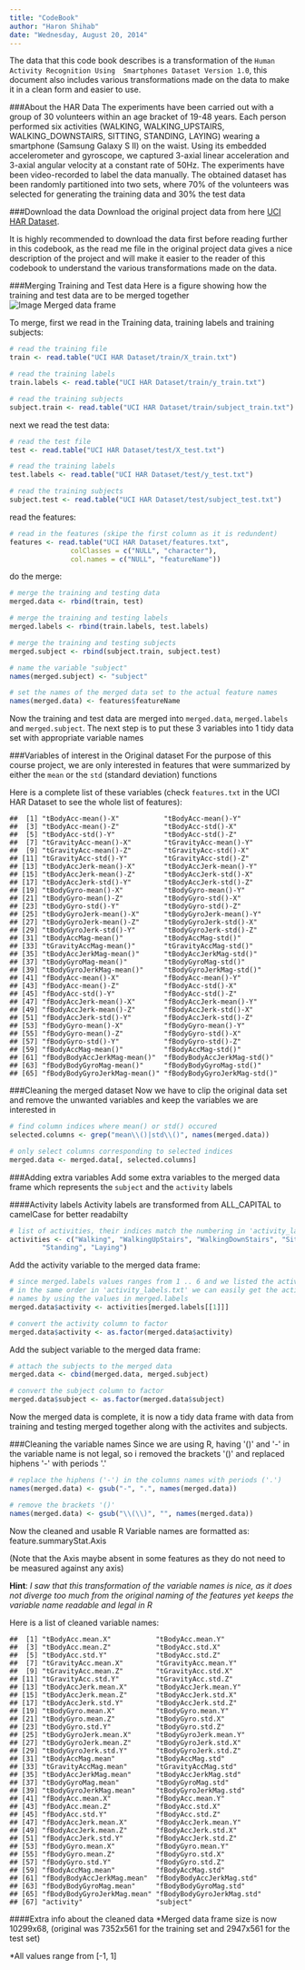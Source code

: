 ```yaml
---
title: "CodeBook"
author: "Haron Shihab"
date: "Wednesday, August 20, 2014"
---
```


The data that this code book describes is a transformation of  the `Human Activity Recognition Using  Smartphones Dataset Version 1.0`, this document also includes 
various transformations made on the data to make it in a clean form and easier to use.

###About the HAR Data
The experiments have been carried out with a group of 30 volunteers within an age bracket of 19-48 years. Each person performed six activities (WALKING, WALKING_UPSTAIRS, WALKING_DOWNSTAIRS, SITTING, STANDING, LAYING) wearing a smartphone (Samsung Galaxy S II) on the waist. Using its embedded accelerometer and gyroscope, we captured 3-axial linear acceleration and 3-axial angular velocity at a constant rate of 50Hz. The experiments have been video-recorded to label the data manually. The obtained dataset has been randomly partitioned into two sets, where 70% of the volunteers was selected for generating the training data and 30% the test data


###Download the data
Download the original project data from here [UCI HAR Dataset](https://d396qusza40orc.cloudfront.net/getdata%2Fprojectfiles%2FUCI%20HAR%20Dataset.zip).

It is highly recommended to download the data first before reading further in this 
codebook, as the read me file in the original project data gives a nice description
of the project and will make it easier to the reader of this codebook to understand
the various transformations made on the data.


###Merging Training and Test data
Here is a figure showing how the training and test data are to be merged together
![Image Merged data frame](dataframe.png "data frame.png")

To merge, first we read in the Training data, training labels and training subjects:

```r
# read the training file
train <- read.table("UCI HAR Dataset/train/X_train.txt")

# read the training labels
train.labels <- read.table("UCI HAR Dataset/train/y_train.txt")

# read the training subjects
subject.train <- read.table("UCI HAR Dataset/train/subject_train.txt")
```

next we read the test data:

```r
# read the test file
test <- read.table("UCI HAR Dataset/test/X_test.txt")

# read the training labels
test.labels <- read.table("UCI HAR Dataset/test/y_test.txt")

# read the training subjects
subject.test <- read.table("UCI HAR Dataset/test/subject_test.txt")
```

read the features:

```r
# read in the features (skipe the first column as it is redundent)
features <- read.table("UCI HAR Dataset/features.txt", 
		       colClasses = c("NULL", "character"), 
		       col.names = c("NULL", "featureName"))
```

do the merge:

```r
# merge the training and testing data
merged.data <- rbind(train, test)

# merge the training and testing labels
merged.labels <- rbind(train.labels, test.labels)

# merge the training and testing subjects
merged.subject <- rbind(subject.train, subject.test)

# name the variable "subject"
names(merged.subject) <- "subject"

# set the names of the merged data set to the actual feature names
names(merged.data) <- features$featureName
```

Now the training and test data are merged into `merged.data`, `merged.labels`
and `merged.subject`. The next step is to put these 3 variables into 1 tidy data set
with appropriate variable names

###Variables of interest in the Original dataset
For the purpose of this course project, we are only interested in features that
were summarized by either the `mean` or the `std` (standard deviation) functions

Here is a complete list of these variables (check `features.txt` in the UCI HAR Dataset to see the whole list of features):

```
##  [1] "tBodyAcc-mean()-X"           "tBodyAcc-mean()-Y"          
##  [3] "tBodyAcc-mean()-Z"           "tBodyAcc-std()-X"           
##  [5] "tBodyAcc-std()-Y"            "tBodyAcc-std()-Z"           
##  [7] "tGravityAcc-mean()-X"        "tGravityAcc-mean()-Y"       
##  [9] "tGravityAcc-mean()-Z"        "tGravityAcc-std()-X"        
## [11] "tGravityAcc-std()-Y"         "tGravityAcc-std()-Z"        
## [13] "tBodyAccJerk-mean()-X"       "tBodyAccJerk-mean()-Y"      
## [15] "tBodyAccJerk-mean()-Z"       "tBodyAccJerk-std()-X"       
## [17] "tBodyAccJerk-std()-Y"        "tBodyAccJerk-std()-Z"       
## [19] "tBodyGyro-mean()-X"          "tBodyGyro-mean()-Y"         
## [21] "tBodyGyro-mean()-Z"          "tBodyGyro-std()-X"          
## [23] "tBodyGyro-std()-Y"           "tBodyGyro-std()-Z"          
## [25] "tBodyGyroJerk-mean()-X"      "tBodyGyroJerk-mean()-Y"     
## [27] "tBodyGyroJerk-mean()-Z"      "tBodyGyroJerk-std()-X"      
## [29] "tBodyGyroJerk-std()-Y"       "tBodyGyroJerk-std()-Z"      
## [31] "tBodyAccMag-mean()"          "tBodyAccMag-std()"          
## [33] "tGravityAccMag-mean()"       "tGravityAccMag-std()"       
## [35] "tBodyAccJerkMag-mean()"      "tBodyAccJerkMag-std()"      
## [37] "tBodyGyroMag-mean()"         "tBodyGyroMag-std()"         
## [39] "tBodyGyroJerkMag-mean()"     "tBodyGyroJerkMag-std()"     
## [41] "fBodyAcc-mean()-X"           "fBodyAcc-mean()-Y"          
## [43] "fBodyAcc-mean()-Z"           "fBodyAcc-std()-X"           
## [45] "fBodyAcc-std()-Y"            "fBodyAcc-std()-Z"           
## [47] "fBodyAccJerk-mean()-X"       "fBodyAccJerk-mean()-Y"      
## [49] "fBodyAccJerk-mean()-Z"       "fBodyAccJerk-std()-X"       
## [51] "fBodyAccJerk-std()-Y"        "fBodyAccJerk-std()-Z"       
## [53] "fBodyGyro-mean()-X"          "fBodyGyro-mean()-Y"         
## [55] "fBodyGyro-mean()-Z"          "fBodyGyro-std()-X"          
## [57] "fBodyGyro-std()-Y"           "fBodyGyro-std()-Z"          
## [59] "fBodyAccMag-mean()"          "fBodyAccMag-std()"          
## [61] "fBodyBodyAccJerkMag-mean()"  "fBodyBodyAccJerkMag-std()"  
## [63] "fBodyBodyGyroMag-mean()"     "fBodyBodyGyroMag-std()"     
## [65] "fBodyBodyGyroJerkMag-mean()" "fBodyBodyGyroJerkMag-std()"
```


###Cleaning the merged dataset
Now we have to clip the original data set and remove the unwanted variables
and keep the variables we are interested in

```r
# find column indices where mean() or std() occured
selected.columns <- grep("mean\\()|std\\()", names(merged.data))

# only select columns corresponding to selected indices
merged.data <- merged.data[, selected.columns]
```

###Adding extra variables
Add some extra variables to the merged data frame which represents the `subject`
and the `activity` labels

####Activity labels
Activity labels are transformed from ALL_CAPITAL to camelCase for better readabilty

```r
# list of activities, their indices match the numbering in 'activity_labels.txt'
activities <- c("Walking", "WalkingUpStairs", "WalkingDownStairs", "Sitting", 
		"Standing", "Laying")
```

Add the activity variable to the merged data frame:

```r
# since merged.labels values ranges from 1 .. 6 and we listed the activites
# in the same order in 'activity_labels.txt' we can easily get the activities
# names by using the values in merged.labels
merged.data$activity <- activities[merged.labels[[1]]]

# convert the activity column to factor
merged.data$activity <- as.factor(merged.data$activity)
```

Add the subject variable to the merged data frame:

```r
# attach the subjects to the merged data
merged.data <- cbind(merged.data, merged.subject)

# convert the subject column to factor
merged.data$subject <- as.factor(merged.data$subject)
```

Now the merged data is complete, it is now a tidy data frame with data from
training and testing merged together along with the activites and subjects.

###Cleaning the variable names
Since we are using R, having '()' and '-' in the variable name is not legal,
so i removed the brackets '()' and replaced hiphens '-' with periods '.'


```r
# replace the hiphens ('-') in the columns names with periods ('.')
names(merged.data) <- gsub("-", ".", names(merged.data))

# remove the brackets '()'
names(merged.data) <- gsub("\\(\\)", "", names(merged.data))
```

Now the cleaned and usable R Variable names are formatted as:
feature.summaryStat.Axis

(Note that the Axis maybe absent in some features as they do not need to be 
measured against any axis)

**Hint**: *I saw that this transformation of the variable names is nice, as it does not diverge too much from the original naming of the features yet keeps the variable name readable and legal in R*

Here is a list of cleaned variable names:

```
##  [1] "tBodyAcc.mean.X"           "tBodyAcc.mean.Y"          
##  [3] "tBodyAcc.mean.Z"           "tBodyAcc.std.X"           
##  [5] "tBodyAcc.std.Y"            "tBodyAcc.std.Z"           
##  [7] "tGravityAcc.mean.X"        "tGravityAcc.mean.Y"       
##  [9] "tGravityAcc.mean.Z"        "tGravityAcc.std.X"        
## [11] "tGravityAcc.std.Y"         "tGravityAcc.std.Z"        
## [13] "tBodyAccJerk.mean.X"       "tBodyAccJerk.mean.Y"      
## [15] "tBodyAccJerk.mean.Z"       "tBodyAccJerk.std.X"       
## [17] "tBodyAccJerk.std.Y"        "tBodyAccJerk.std.Z"       
## [19] "tBodyGyro.mean.X"          "tBodyGyro.mean.Y"         
## [21] "tBodyGyro.mean.Z"          "tBodyGyro.std.X"          
## [23] "tBodyGyro.std.Y"           "tBodyGyro.std.Z"          
## [25] "tBodyGyroJerk.mean.X"      "tBodyGyroJerk.mean.Y"     
## [27] "tBodyGyroJerk.mean.Z"      "tBodyGyroJerk.std.X"      
## [29] "tBodyGyroJerk.std.Y"       "tBodyGyroJerk.std.Z"      
## [31] "tBodyAccMag.mean"          "tBodyAccMag.std"          
## [33] "tGravityAccMag.mean"       "tGravityAccMag.std"       
## [35] "tBodyAccJerkMag.mean"      "tBodyAccJerkMag.std"      
## [37] "tBodyGyroMag.mean"         "tBodyGyroMag.std"         
## [39] "tBodyGyroJerkMag.mean"     "tBodyGyroJerkMag.std"     
## [41] "fBodyAcc.mean.X"           "fBodyAcc.mean.Y"          
## [43] "fBodyAcc.mean.Z"           "fBodyAcc.std.X"           
## [45] "fBodyAcc.std.Y"            "fBodyAcc.std.Z"           
## [47] "fBodyAccJerk.mean.X"       "fBodyAccJerk.mean.Y"      
## [49] "fBodyAccJerk.mean.Z"       "fBodyAccJerk.std.X"       
## [51] "fBodyAccJerk.std.Y"        "fBodyAccJerk.std.Z"       
## [53] "fBodyGyro.mean.X"          "fBodyGyro.mean.Y"         
## [55] "fBodyGyro.mean.Z"          "fBodyGyro.std.X"          
## [57] "fBodyGyro.std.Y"           "fBodyGyro.std.Z"          
## [59] "fBodyAccMag.mean"          "fBodyAccMag.std"          
## [61] "fBodyBodyAccJerkMag.mean"  "fBodyBodyAccJerkMag.std"  
## [63] "fBodyBodyGyroMag.mean"     "fBodyBodyGyroMag.std"     
## [65] "fBodyBodyGyroJerkMag.mean" "fBodyBodyGyroJerkMag.std" 
## [67] "activity"                  "subject"
```


####Extra info about the cleaned data
*Merged data frame size is now 10299x68, (original was 7352x561 for the training set
and 2947x561 for the test set)

*All values range from [-1, 1]
